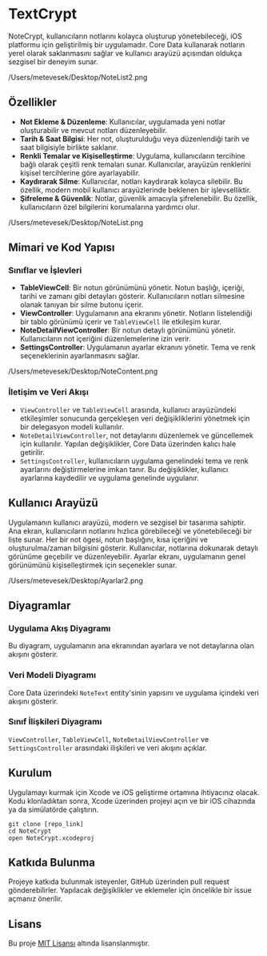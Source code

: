 
# TextCrypt

NoteCrypt, kullanıcıların notlarını kolayca oluşturup yönetebileceği, iOS platformu için geliştirilmiş bir uygulamadır. Core Data kullanarak notların yerel olarak saklanmasını sağlar ve kullanıcı arayüzü açısından oldukça sezgisel bir deneyim sunar.

/Users/metevesek/Desktop/NoteList2.png

## Özellikler

- **Not Ekleme & Düzenleme**: Kullanıcılar, uygulamada yeni notlar oluşturabilir ve mevcut notları düzenleyebilir.
- **Tarih & Saat Bilgisi**: Her not, oluşturulduğu veya düzenlendiği tarih ve saat bilgisiyle birlikte saklanır.
- **Renkli Temalar ve Kişiselleştirme**: Uygulama, kullanıcıların tercihine bağlı olarak çeşitli renk temaları sunar. Kullanıcılar, arayüzün renklerini kişisel tercihlerine göre ayarlayabilir.
- **Kaydırarak Silme**: Kullanıcılar, notları kaydırarak kolayca silebilir. Bu özellik, modern mobil kullanıcı arayüzlerinde beklenen bir işlevselliktir.
- **Şifreleme & Güvenlik**: Notlar, güvenlik amacıyla şifrelenebilir. Bu özellik, kullanıcıların özel bilgilerini korumalarına yardımcı olur.

/Users/metevesek/Desktop/NoteList.png

## Mimari ve Kod Yapısı

### Sınıflar ve İşlevleri

- **TableViewCell**: Bir notun görünümünü yönetir. Notun başlığı, içeriği, tarihi ve zamanı gibi detayları gösterir. Kullanıcıların notları silmesine olanak tanıyan bir silme butonu içerir.
- **ViewController**: Uygulamanın ana ekranını yönetir. Notların listelendiği bir tablo görünümü içerir ve `TableViewCell` ile etkileşim kurar.
- **NoteDetailViewController**: Bir notun detaylı görünümünü yönetir. Kullanıcıların not içeriğini düzenlemelerine izin verir.
- **SettingsController**: Uygulamanın ayarlar ekranını yönetir. Tema ve renk seçeneklerinin ayarlanmasını sağlar.

/Users/metevesek/Desktop/NoteContent.png

### İletişim ve Veri Akışı

- `ViewController` ve `TableViewCell` arasında, kullanıcı arayüzündeki etkileşimler sonucunda gerçekleşen veri değişikliklerini yönetmek için bir delegasyon modeli kullanılır.
- `NoteDetailViewController`, not detaylarını düzenlemek ve güncellemek için kullanılır. Yapılan değişiklikler, Core Data üzerinden kalıcı hale getirilir.
- `SettingsController`, kullanıcıların uygulama genelindeki tema ve renk ayarlarını değiştirmelerine imkan tanır. Bu değişiklikler, kullanıcı ayarlarına kaydedilir ve uygulama genelinde uygulanır.

## Kullanıcı Arayüzü

Uygulamanın kullanıcı arayüzü, modern ve sezgisel bir tasarıma sahiptir. Ana ekran, kullanıcıların notlarını hızlıca görebileceği ve yönetebileceği bir liste sunar. Her bir not ögesi, notun başlığını, kısa içeriğini ve oluşturulma/zaman bilgisini gösterir. Kullanıcılar, notlarına dokunarak detaylı görünüme geçebilir ve düzenleyebilir. Ayarlar ekranı, uygulamanın genel görünümünü kişiselleştirmek için seçenekler sunar.

/Users/metevesek/Desktop/Ayarlar2.png

## Diyagramlar

### Uygulama Akış Diyagramı
Bu diyagram, uygulamanın ana ekranından ayarlara ve not detaylarına olan akışını gösterir.

### Veri Modeli Diyagramı
Core Data üzerindeki `NoteText` entity'sinin yapısını ve uygulama içindeki veri akışını gösterir.

### Sınıf İlişkileri Diyagramı
`ViewController`, `TableViewCell`, `NoteDetailViewController` ve `SettingsController` arasındaki ilişkileri ve veri akışını açıklar.

## Kurulum

Uygulamayı kurmak için Xcode ve iOS geliştirme ortamına ihtiyacınız olacak. Kodu klonladıktan sonra, Xcode üzerinden projeyi açın ve bir iOS cihazında ya da simülatörde çalıştırın.

```
git clone [repo_link]
cd NoteCrypt
open NoteCrypt.xcodeproj
```

## Katkıda Bulunma

Projeye katkıda bulunmak isteyenler, GitHub üzerinden pull request gönderebilirler. Yapılacak değişiklikler ve eklemeler için öncelikle bir issue açmanız önerilir.

## Lisans

Bu proje [MIT Lisansı](LICENSE) altında lisanslanmıştır.
